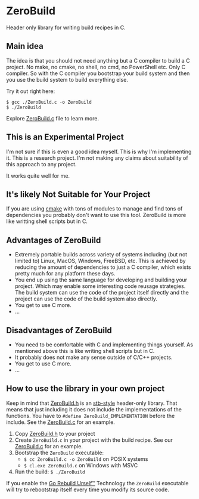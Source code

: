 # ZeroBuild

Header only library for writing build recipes in C.

## Main idea

The idea is that you should not need anything but a C compiler to build a C project. No make, no cmake, no shell, no cmd, no PowerShell etc. Only C compiler. So with the C compiler you bootstrap your build system and then you use the build system to build everything else.

Try it out right here:

```console
$ gcc ./ZeroBuild.c -o ZeroBuild
$ ./ZeroBuild
```

Explore [ZeroBuild.c](./ZeroBuild.c) file to learn more.

## This is an Experimental Project

I'm not sure if this is even a good idea myself. This is why I'm implementing it. This is a research project. I'm not making any claims about suitability of this approach to any project.

It works quite well for me.

## It's likely Not Suitable for Your Project

If you are using [cmake](https://cmake.org/) with tons of modules to manage and find tons of dependencies you probably don't want to use this tool. ZeroBuild is more like writting shell scripts but in C.

## Advantages of ZeroBuild

- Extremely portable builds across variety of systems including (but not limited to) Linux, MacOS, Windows, FreeBSD, etc. This is achieved by reducing the amount of dependencies to just a C compiler, which exists pretty much for any platform these days.
- You end up using the same language for developing and building your project. Which may enable some interesting code reusage strategies. The build system can use the code of the project itself directly and the project can use the code of the build system also directly.
- You get to use C more.
- ...

## Disadvantages of ZeroBuild

- You need to be comfortable with C and implementing things yourself. As mentioned above this is like writing shell scripts but in C.
- It probably does not make any sense outside of C/C++ projects.
- You get to use C more.
- ...


## How to use the library in your own project

Keep in mind that [ZeroBuild.h](./ZeroBuild.h) is an [stb-style](https://github.com/nothings/stb/blob/master/docs/stb_howto.txt) header-only library. That means that just including it does not include the implementations of the functions. You have to `#define ZeroBuild_IMPLEMENTATION` before the include. See the [ZeroBuild.c](./ZeroBuild.c) for an example.

1. Copy [ZeroBuild.h](./ZeroBuild.h) to your project
2. Create `ZeroBuild.c` in your project with the build recipe. See our [ZeroBuild.c](./ZeroBuild.c) for an example.
3. Bootstrap the `ZeroBuild` executable:
   - `$ cc ZeroBuild.c -o ZeroBuild` on POSIX systems
   - `$ cl.exe ZeroBuild.c` on Windows with MSVC
4. Run the build: `$ ./ZeroBuild`

If you enable the [Go Rebuild Urself™](https://github.com/tsoding/ZeroBuild/blob/d2bd711f0e2bcff0651850cd795509ab104ad9d4/ZeroBuild.h#L218-L239) Technology the `ZeroBuild` executable will try to rebootstrap itself every time you modify its source code.
